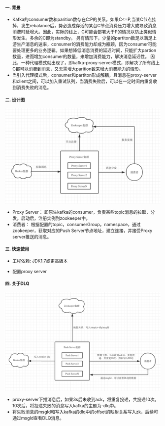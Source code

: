 #### 一. 背景
- Kafka的consumer数和parition数存在C:P的关系，如果C<=P,当某C节点挂掉，发生rebalance后，势必造成存活的某台C节点消费压力增大或导致消息消费时延增大。因此，实际的线上，C可能会部署大于P的情况以防止类似情形发生。多余的C即为standby。
另有情形下，少量的partiton数足以满足上游生产消息的速率，consumer的消费能力却成为瓶颈，因为consumer可能要处理更多的业务逻辑。如果想降低消息消费的延迟时间，只能扩大partion数量，进而增加consumer的数量，来增加消费能力，解决消息延迟性。
因此，一种代理模式就出现了，即kafka-proxy-server模式，即解决了所有线上C都可以消费到消息，又无需增大parition数来增大消费能力的情形。
- 当引入代理模式后，consumer和partiton形成解耦，且消息在proxy-server和client之间，可以加入重试队列，当消费失败后，可以在一定时间内重复收到消费失败的消息。

#### 二. 设计图

<img src="docs/static_files/proxy-server.jpeg"/>

- Proxy Server： 即原生kafka的consumer，负责某些topic消息的拉取，分发。启动后，注册实例到zookeeper中。
- 消费者： 根据配置的topic，consumerGroup，namespace，通过zookeeper，获取对应的Push Server节点地址，建立连接，并接受Proxy server推送的消息。

#### 三. 快速使用

- 工程依赖:
JDK1.7或更高版本 

- 配置proxy server


#### 四. 关于DLQ
<img src="docs/static_files/DLQ.jpg"/>

- proxy-server下推消息后，如果3s后未收到ack，将重复投递，共投递10次。10次后，将投递失败的消息写入kafka的主题为<topic>-dlq中。
- 将失败消息的msgId和写入kafka的dlq中的offset的映射关系写入zk，后续可通过msgId查看DLQ消息。
